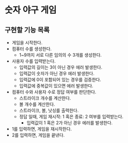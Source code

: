 # 숫자 야구 게임

## 구현할 기능 목록
* 게임을 시작한다.
* 컴퓨터 수를 생성한다.
    + 1~9까지 서로 다른 임의의 수 3개를 생성한다.
* 사용자 수를 입력받는다.
  + 입력값의 길이는 3이 아닌 경우 에러 발생한다.
  + 입력값이 숫자가 아닌 경우 에러 발생한다.
  + 입력값에 0이 포함되어 있는 경우를 검증한다.
  + 입력값에 중복값이 있으면 에러 발생한다.
* 컴퓨터 수와 사용자 수로 정답 여부를 판단한다.
  + 스트라이크 개수를 계산한다.
  + 볼 개수를 계산한다.
  + 스트라이크, 볼, 낫싱를 출력한다.
  + 정답 일때, 게임 재시작: 1 혹은 종료: 2 여부를 입력받는다.
    + 입력값이 1 혹은 2가 아닌 경우 에러를 발생한다.
* 1를 입력하면, 게임을 재시작한다.
* 2를 입력하면, 게임을 끝낸다.